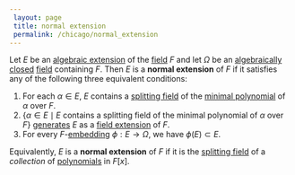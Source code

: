 ```yaml
---
 layout: page
 title: normal extension
 permalink: /chicago/normal_extension
---
```

Let $E$ be an [algebraic extension](https://mathgloss.github.io/MathGloss/chicago/algebraic_extension) of the [field](https://mathgloss.github.io/MathGloss/chicago/field) $F$ and let $\Omega$ be an [algebraically closed](https://mathgloss.github.io/MathGloss/chicago/algebraically_closed) [field](https://mathgloss.github.io/MathGloss/chicago/field) containing $F$. Then $E$ is a **normal extension** of $F$ if it satisfies any of the following three equivalent conditions:
1. For each $\alpha\in E$, $E$ contains a [splitting field](https://mathgloss.github.io/MathGloss/chicago/splitting_field) of the [minimal polynomial](https://mathgloss.github.io/MathGloss/chicago/algebraic_element_of_an_algebra) of $\alpha$ over $F$.
2. $\{\alpha\in E\mid E \text{ contains a splitting field of the minimal polynomial of } \alpha \text{ over } F\}$ [generates](https://mathgloss.github.io/MathGloss/chicago/generate_a_field) $E$ as a [field extension](https://mathgloss.github.io/MathGloss/chicago/field_extension) of $F$.
3. For every $F$-[embedding](https://mathgloss.github.io/MathGloss/chicago/field_embedding) $\phi:E\to \Omega$, we have $\phi(E) \subset E$. 

Equivalently, $E$ is a **normal extension** of $F$ if it is the [splitting field](https://mathgloss.github.io/MathGloss/chicago/splitting_field) of a *collection* of [polynomials](https://mathgloss.github.io/MathGloss/chicago/polynomial_ring) in $F[x]$. 